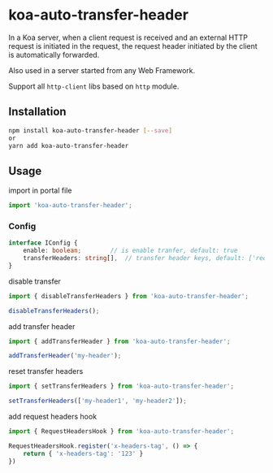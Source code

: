 # koa-auto-transfer-header

In a Koa server, when a client request is received and an external HTTP request is initiated in the request, the request header initiated by the client is automatically forwarded.

Also used in a server started from any Web Framework.

Support all `http-client` libs based on `http` module.

## Installation

```bash
npm install koa-auto-transfer-header [--save]
or
yarn add koa-auto-transfer-header
```

## Usage

import in portal file

```typescript
import 'koa-auto-transfer-header';
```

### Config

```typescript
interface IConfig {
	enable: boolean;		// is enable tranfer, default: true
	transferHeaders: string[],	// transfer header keys, default: ['request-id', 'trace-id']
}
```

disable transfer

```typescript
import { disableTransferHeaders } from 'koa-auto-transfer-header';

disableTransferHeaders();
```

add transfer header

```typescript
import { addTransferHeader } from 'koa-auto-transfer-header';

addTransferHeader('my-header');
```

reset transfer headers

```typescript
import { setTransferHeaders } from 'koa-auto-transfer-header';

setTransferHeaders(['my-header1', 'my-header2']);
```

add request headers hook

```typescript
import { RequestHeadersHook } from 'koa-auto-transfer-header';

RequestHeadersHook.register('x-headers-tag', () => {
    return { 'x-headers-tag': '123' }
})
```
